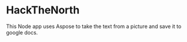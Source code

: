 HackTheNorth
============

This Node app uses Aspose to take the text from a picture and save it to google docs.
